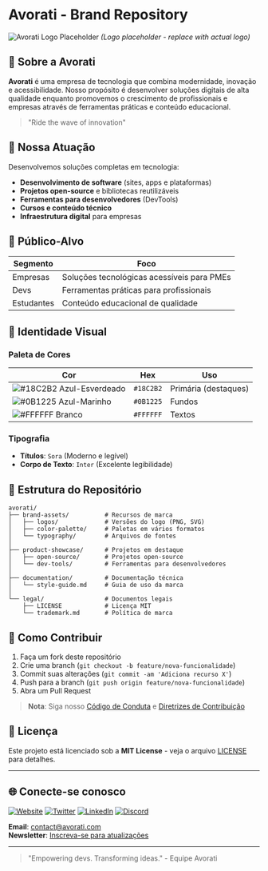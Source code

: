 # **Avorati** - Brand Repository

![Avorati Logo Placeholder](https://via.placeholder.com/150x150/18C2B2/FFFFFF?text=A) *(Logo placeholder - replace with actual logo)*

## 🌟 Sobre a Avorati
**Avorati** é uma empresa de tecnologia que combina modernidade, inovação e acessibilidade. Nosso propósito é desenvolver soluções digitais de alta qualidade enquanto promovemos o crescimento de profissionais e empresas através de ferramentas práticas e conteúdo educacional.

> "Ride the wave of innovation"

## 🚀 Nossa Atuação
Desenvolvemos soluções completas em tecnologia:
- **Desenvolvimento de software** (sites, apps e plataformas)
- **Projetos open-source** e bibliotecas reutilizáveis
- **Ferramentas para desenvolvedores** (DevTools)
- **Cursos e conteúdo técnico** 
- **Infraestrutura digital** para empresas

## 🎯 Público-Alvo
| Segmento | Foco |
|----------|------|
| Empresas | Soluções tecnológicas acessíveis para PMEs |
| Devs | Ferramentas práticas para profissionais |
| Estudantes | Conteúdo educacional de qualidade |

## 🎨 Identidade Visual
### Paleta de Cores
| Cor | Hex | Uso |
|-----|-----|-----|
| ![#18C2B2](https://via.placeholder.com/15/18C2B2/000000?text=+) Azul-Esverdeado | `#18C2B2` | Primária (destaques) |
| ![#0B1225](https://via.placeholder.com/15/0B1225/000000?text=+) Azul-Marinho | `#0B1225` | Fundos |
| ![#FFFFFF](https://via.placeholder.com/15/FFFFFF/000000?text=+) Branco | `#FFFFFF` | Textos |

### Tipografia
- **Títulos**: `Sora` (Moderno e legível)
- **Corpo de Texto**: `Inter` (Excelente legibilidade)

## 📂 Estrutura do Repositório
```
avorati/
├── brand-assets/          # Recursos de marca
│   ├── logos/             # Versões do logo (PNG, SVG)
│   ├── color-palette/     # Paletas em vários formatos
│   └── typography/        # Arquivos de fontes
│
├── product-showcase/      # Projetos em destaque
│   ├── open-source/       # Projetos open-source
│   └── dev-tools/         # Ferramentas para desenvolvedores
│
├── documentation/         # Documentação técnica
│   └── style-guide.md     # Guia de uso da marca
│
└── legal/                 # Documentos legais
    ├── LICENSE            # Licença MIT
    └── trademark.md       # Política de marca
```

## 🔧 Como Contribuir
1. Faça um fork deste repositório
2. Crie uma branch (`git checkout -b feature/nova-funcionalidade`)
3. Commit suas alterações (`git commit -am 'Adiciona recurso X'`)
4. Push para a branch (`git push origin feature/nova-funcionalidade`)
5. Abra um Pull Request

> **Nota**: Siga nosso [Código de Conduta](CODE_OF_CONDUCT.md) e [Diretrizes de Contribuição](CONTRIBUTING.md)

## 📄 Licença
Este projeto está licenciado sob a **MIT License** - veja o arquivo [LICENSE](LICENSE) para detalhes.

---

## 🌐 Conecte-se conosco
[![Website](https://img.shields.io/badge/-Website-18C2B2?style=flat-square)](https://www.avorati.com)
[![Twitter](https://img.shields.io/badge/-Twitter-1DA1F2?style=flat-square&logo=twitter&logoColor=white)](https://twitter.com/avorati)
[![LinkedIn](https://img.shields.io/badge/-LinkedIn-0077B5?style=flat-square&logo=linkedin&logoColor=white)](https://linkedin.com/company/avorati)
[![Discord](https://img.shields.io/badge/-Discord-5865F2?style=flat-square&logo=discord&logoColor=white)](https://discord.gg/avorati)

**Email**: contact@avorati.com  
**Newsletter**: [Inscreva-se para atualizações](https://avorati.com/newsletter)

---

> "Empowering devs. Transforming ideas." - Equipe Avorati
